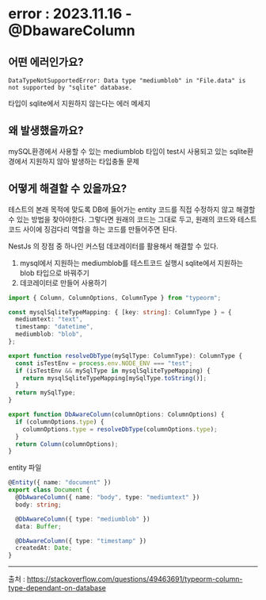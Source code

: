 # error : 2023.11.16 - @DbawareColumn

## **어떤 에러인가요?**

```
DataTypeNotSupportedError: Data type "mediumblob" in "File.data" is not supported by "sqlite" database.
```

타입이 sqlite에서 지원하지 않는다는 에러 메세지

## **왜 발생했을까요?**

mySQL환경에서 사용할 수 있는 mediumblob 타입이 test시 사용되고 있는 sqlite환경에서 지원하지 않아 발생하는 타입충돌 문제

## **어떻게 해결할 수 있을까요?**

테스트의 본래 목적에 맞도록 DB에 들어가는 entity 코드를 직접 수정하지 않고 해결할 수 있는 방법을 찾아야한다.
그렇다면 원래의 코드는 그대로 두고, 원래의 코드와 테스트 코드 사이에 징검다리 역할을 하는 코드를 만들어주면 된다.

NestJs 의 장점 중 하나인 커스텀 데코레이터를 활용해서 해결할 수 있다.

1.  mysql에서 지원하는 mediumblob를 테스트코드 실행시 sqlite에서 지원하는 blob 타입으로 바꿔주기
2.  데코레이터로 만들어 사용하기

```typescript
import { Column, ColumnOptions, ColumnType } from "typeorm";

const mysqlSqliteTypeMapping: { [key: string]: ColumnType } = {
  mediumtext: "text",
  timestamp: "datetime",
  mediumblob: "blob",
};

export function resolveDbType(mySqlType: ColumnType): ColumnType {
  const isTestEnv = process.env.NODE_ENV === "test";
  if (isTestEnv && mySqlType in mysqlSqliteTypeMapping) {
    return mysqlSqliteTypeMapping[mySqlType.toString()];
  }
  return mySqlType;
}

export function DbAwareColumn(columnOptions: ColumnOptions) {
  if (columnOptions.type) {
    columnOptions.type = resolveDbType(columnOptions.type);
  }
  return Column(columnOptions);
}
```

entity 파일

```typescript
@Entity({ name: "document" })
export class Document {
  @DbAwareColumn({ name: "body", type: "mediumtext" })
  body: string;

  @DbAwareColumn({ type: "mediumblob" })
  data: Buffer;

  @DbAwareColumn({ type: "timestamp" })
  createdAt: Date;
}
```

---

출처 : https://stackoverflow.com/questions/49463691/typeorm-column-type-dependant-on-database


